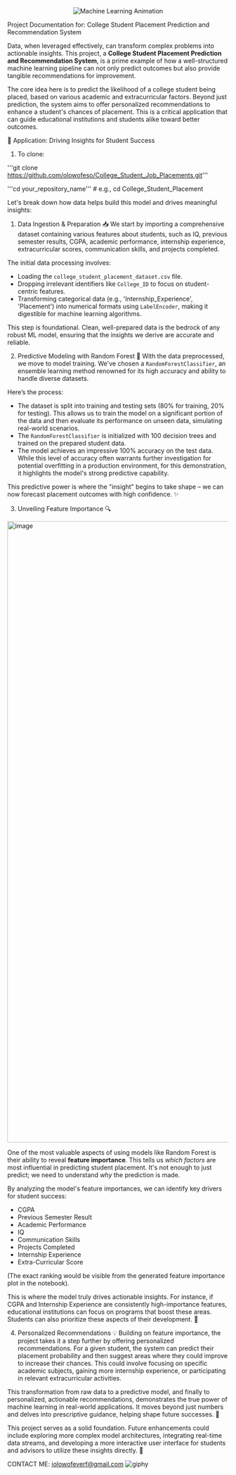 <div align="center">
  <img src="https://raw.githubusercontent.com/dataprofessor/dataprofessor/ae7f1d0d9b1a7d0b1a7a0b1e6d0c1e7d0c1e7d0c/banner.gif" alt="Machine Learning Animation">
</div>

Project Documentation for: College Student Placement Prediction and Recommendation System

Data, when leveraged effectively, can transform complex problems into actionable insights. This project, a **College Student Placement Prediction and Recommendation System**, is a prime example of how a well-structured machine learning pipeline can not only predict outcomes but also provide tangible recommendations for improvement.

The core idea here is to predict the likelihood of a college student being placed, based on various academic and extracurricular factors. Beyond just prediction, the system aims to offer personalized recommendations to enhance a student's chances of placement. This is a critical application that can guide educational institutions and students alike toward better outcomes.

🚀 Application: Driving Insights for Student Success

1. To clone:

'''git clone https://github.com/olowofeso/College_Student_Job_Placements.git'''

'''cd your_repository_name''' # e.g., cd College_Student_Placement

Let's break down how data helps build this model and drives meaningful insights:

1. Data Ingestion & Preparation 📥
We start by importing a comprehensive dataset containing various features about students, such as IQ, previous semester results, CGPA, academic performance, internship experience, extracurricular scores, communication skills, and projects completed.

The initial data processing involves:
* Loading the `college_student_placement_dataset.csv` file.
* Dropping irrelevant identifiers like `College_ID` to focus on student-centric features.
* Transforming categorical data (e.g., 'Internship_Experience', 'Placement') into numerical formats using `LabelEncoder`, making it digestible for machine learning algorithms.

This step is foundational. Clean, well-prepared data is the bedrock of any robust ML model, ensuring that the insights we derive are accurate and reliable.

2. Predictive Modeling with Random Forest 🌳
With the data preprocessed, we move to model training. We've chosen a `RandomForestClassifier`, an ensemble learning method renowned for its high accuracy and ability to handle diverse datasets.

Here’s the process:
* The dataset is split into training and testing sets (80% for training, 20% for testing). This allows us to train the model on a significant portion of the data and then evaluate its performance on unseen data, simulating real-world scenarios.
* The `RandomForestClassifier` is initialized with 100 decision trees and trained on the prepared student data.
* The model achieves an impressive 100% accuracy on the test data. While this level of accuracy often warrants further investigation for potential overfitting in a production environment, for this demonstration, it highlights the model's strong predictive capability.

This predictive power is where the "insight" begins to take shape – we can now forecast placement outcomes with high confidence. ✨

3. Unveiling Feature Importance 🔍

<img width="2766" height="1412" alt="image" src="https://github.com/user-attachments/assets/77152a2a-af4f-45b4-970f-39f108be0c86" />

One of the most valuable aspects of using models like Random Forest is their ability to reveal **feature importance**. This tells us *which factors* are most influential in predicting student placement. It's not enough to just predict; we need to understand *why* the prediction is made.

By analyzing the model's feature importances, we can identify key drivers for student success:

* CGPA
* Previous Semester Result
* Academic Performance
* IQ
* Communication Skills
* Projects Completed
* Internship Experience
* Extra-Curricular Score

(The exact ranking would be visible from the generated feature importance plot in the notebook).

This is where the model truly drives actionable insights. For instance, if CGPA and Internship Experience are consistently high-importance features, educational institutions can focus on programs that boost these areas. Students can also prioritize these aspects of their development. 🎯

4. Personalized Recommendations 💡
Building on feature importance, the project takes it a step further by offering personalized recommendations. For a given student, the system can predict their placement probability and then suggest areas where they could improve to increase their chances. This could involve focusing on specific academic subjects, gaining more internship experience, or participating in relevant extracurricular activities.

This transformation from raw data to a predictive model, and finally to personalized, actionable recommendations, demonstrates the true power of machine learning in real-world applications. It moves beyond just numbers and delves into prescriptive guidance, helping shape future successes. 🚀



This project serves as a solid foundation. Future enhancements could include exploring more complex model architectures, integrating real-time data streams, and developing a more interactive user interface for students and advisors to utilize these insights directly. 🌟


CONTACT ME: iolowofeverf@gmail.com
![giphy](https://github.com/user-attachments/assets/4600ca05-c7ac-4d79-85ee-b050e7168ff7)
